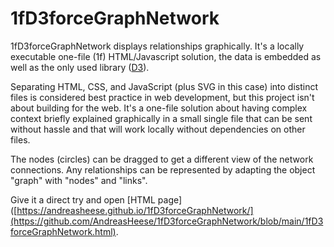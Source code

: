 # 1fD3forceGraphNetwork
1fD3forceGraphNetwork displays relationships graphically. It's a locally executable one-file (1f) HTML/Javascript solution, the data is embedded as well as the only used library ([D3](https://github.com/d3/d3)).

Separating HTML, CSS, and JavaScript (plus SVG in this case) into distinct files is considered best practice in web development, but this project isn't about building for the web. It's a one-file solution about having complex context briefly explained graphically in a small single file that can be sent without hassle and that will work locally without dependencies on other files.

The nodes (circles) can be dragged to get a different view of the network connections.
Any relationships can be represented by adapting the object "graph" with "nodes" and "links".

Give it a direct try and open [HTML page]([https://andreasheese.github.io/1fD3forceGraphNetwork/](https://github.com/AndreasHeese/1fD3forceGraphNetwork/blob/main/1fD3forceGraphNetwork.html).
